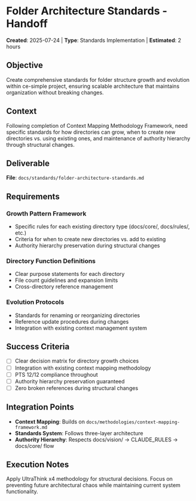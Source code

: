 # Folder Architecture Standards - Handoff

**Created**: 2025-07-24 | **Type**: Standards Implementation | **Estimated**: 2 hours

## Objective

Create comprehensive standards for folder structure growth and evolution within ce-simple project, ensuring scalable architecture that maintains organization without breaking changes.

## Context

Following completion of Context Mapping Methodology Framework, need specific standards for how directories can grow, when to create new directories vs. using existing ones, and maintenance of authority hierarchy through structural changes.

## Deliverable

**File**: `docs/standards/folder-architecture-standards.md`

## Requirements

### Growth Pattern Framework
- Specific rules for each existing directory type (docs/core/, docs/rules/, etc.)
- Criteria for when to create new directories vs. add to existing
- Authority hierarchy preservation during structural changes

### Directory Function Definitions
- Clear purpose statements for each directory
- File count guidelines and expansion limits
- Cross-directory reference management

### Evolution Protocols
- Standards for renaming or reorganizing directories
- Reference update procedures during changes
- Integration with existing context management system

## Success Criteria

- [ ] Clear decision matrix for directory growth choices
- [ ] Integration with existing context mapping methodology
- [ ] PTS 12/12 compliance throughout
- [ ] Authority hierarchy preservation guaranteed
- [ ] Zero broken references during structural changes

## Integration Points

- **Context Mapping**: Builds on `docs/methodologies/context-mapping-framework.md`
- **Standards System**: Follows three-layer architecture
- **Authority Hierarchy**: Respects docs/vision/ → CLAUDE_RULES → docs/core/ flow

## Execution Notes

Apply UltraThink x4 methodology for structural decisions. Focus on preventing future architectural chaos while maintaining current system functionality.